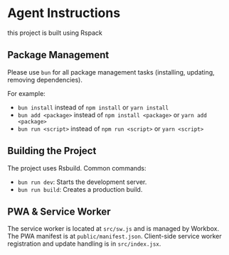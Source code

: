 # Agent Instructions

this project is built using Rspack

## Package Management

Please use `bun` for all package management tasks (installing, updating, removing dependencies).

For example:

- `bun install` instead of `npm install` or `yarn install`
- `bun add <package>` instead of `npm install <package>` or `yarn add <package>`
- `bun run <script>` instead of `npm run <script>` or `yarn <script>`

## Building the Project

The project uses Rsbuild. Common commands:

- `bun run dev`: Starts the development server.
- `bun run build`: Creates a production build.

## PWA & Service Worker

The service worker is located at `src/sw.js` and is managed by Workbox.
The PWA manifest is at `public/manifest.json`.
Client-side service worker registration and update handling is in `src/index.jsx`.
